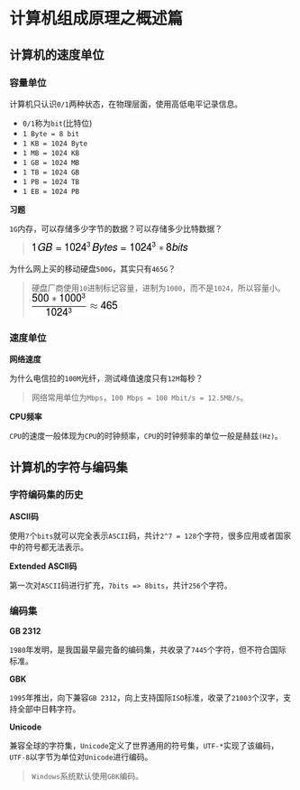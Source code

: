 # 计算机组成原理之概述篇

## 计算机的速度单位

### 容量单位

计算机只认识`0/1`两种状态，在物理层面，使用高低电平记录信息。

- `0/1`称为`bit`(比特位)
- `1 Byte = 8 bit`
- `1 KB = 1024 Byte`
- `1 MB = 1024 KB`
- `1 GB = 1024 MB`
- `1 TB = 1024 GB`
- `1 PB = 1024 TB`
- `1 EB = 1024 PB`

**习题**

`1G`内存，可以存储多少字节的数据？可以存储多少比特数据？

> ![答案](assets/expression-conversion.png)

为什么网上买的移动硬盘`500G`，其实只有`465G`？

> 硬盘厂商使用`10`进制标记容量，进制为`1000`，而不是`1024`，所以容量小。
> ![答案](assets/expression-calculation.png)

### 速度单位

**网络速度**

为什么电信拉的`100M`光纤，测试峰值速度只有`12M`每秒？

> 网络常用单位为`Mbps`，`100 Mbps = 100 Mbit/s = 12.5MB/s`。

**CPU频率**

`CPU`的速度一般体现为`CPU`的时钟频率，`CPU`的时钟频率的单位一般是赫兹`(Hz)`。

## 计算机的字符与编码集

### 字符编码集的历史

**ASCII码**

使用`7`个`bits`就可以完全表示`ASCII`码，共计`2^7 = 128`个字符，很多应用或者国家中的符号都无法表示。

**Extended ASCII码**

第一次对`ASCII`码进行扩充，`7bits => 8bits`，共计`256`个字符。

### 编码集

**GB 2312**

`1980`年发明，是我国最早最完备的编码集，共收录了`7445`个字符，但不符合国际标准。

**GBK**

`1995`年推出，向下兼容`GB 2312`，向上支持国际`ISO`标准，收录了`21003`个汉字，支持全部中日韩字符。

**Unicode**

兼容全球的字符集，`Unicode`定义了世界通用的符号集，`UTF-*`实现了该编码，`UTF-8`以字节为单位对`Unicode`进行编码。

> `Windows`系统默认使用`GBK`编码。